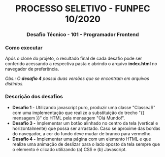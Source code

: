 <h1 align="center">
  PROCESSO SELETIVO - FUNPEC 10/2020
</h1>

<h3 align="center">
  Desafio Técnico - 101 - Programador Frontend
</h3>


### Como executar
Após o clone do projeto, o resultado final de cada desafio pode ser conferido acessando a respectiva pasta e abrindo o arquivo **index.html** no navegador de preferência.

*Obs.: O **desafio 4** possui duas versões que se encontram em arquivos distintos.*

### Descrição dos desafios

- **Desafio 1 -** Utilizando javascript puro, produzir uma classe "ClasseJS" com uma implementação que realize a substituição do trecho "{{ mensagem }}" do HTML pela mensagem "Olá Mundo!".
- **Desafio 3 -** Implementar um botão alinhado no centro da tela (vertical e horizontalmente) que possa ser arrastado. Caso se aproxime das bordas do navegador, a cor do fundo deve mudar de branco para vermelho.
- **Desafio 4 -** Implementar uma página com um elemento HTML e que realize uma animação de deslizar para o lado oposto da tela sempre que o elemento é clicado utilizando (a) CSS e (b) Javascript.
